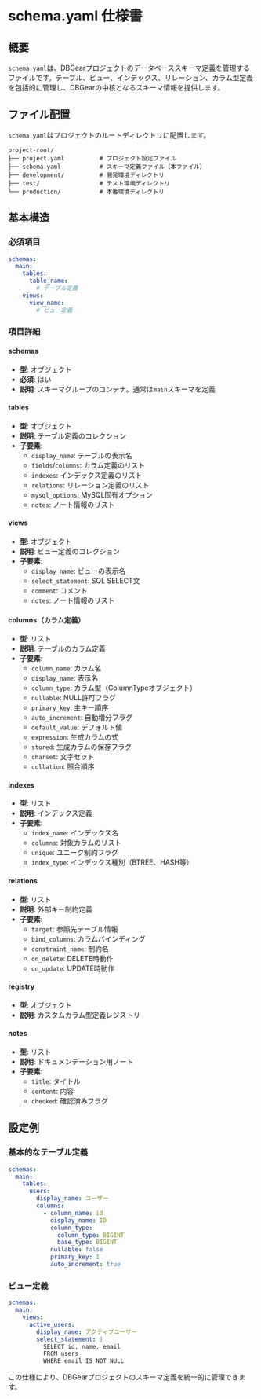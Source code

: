 # schema.yaml 仕様書

## 概要

`schema.yaml`は、DBGearプロジェクトのデータベーススキーマ定義を管理するファイルです。テーブル、ビュー、インデックス、リレーション、カラム型定義を包括的に管理し、DBGearの中核となるスキーマ情報を提供します。

## ファイル配置

`schema.yaml`はプロジェクトのルートディレクトリに配置します。

```
project-root/
├── project.yaml          # プロジェクト設定ファイル
├── schema.yaml           # スキーマ定義ファイル（本ファイル）
├── development/          # 開発環境ディレクトリ
├── test/                 # テスト環境ディレクトリ
└── production/           # 本番環境ディレクトリ
```

## 基本構造

### 必須項目

```yaml
schemas:
  main:
    tables:
      table_name:
        # テーブル定義
    views:
      view_name:
        # ビュー定義
```

### 項目詳細

#### schemas
- **型**: オブジェクト
- **必須**: はい
- **説明**: スキーマグループのコンテナ。通常は`main`スキーマを定義

#### tables
- **型**: オブジェクト
- **説明**: テーブル定義のコレクション
- **子要素**: 
  - `display_name`: テーブルの表示名
  - `fields`/`columns`: カラム定義のリスト
  - `indexes`: インデックス定義のリスト
  - `relations`: リレーション定義のリスト
  - `mysql_options`: MySQL固有オプション
  - `notes`: ノート情報のリスト

#### views
- **型**: オブジェクト
- **説明**: ビュー定義のコレクション
- **子要素**:
  - `display_name`: ビューの表示名
  - `select_statement`: SQL SELECT文
  - `comment`: コメント
  - `notes`: ノート情報のリスト

#### columns（カラム定義）
- **型**: リスト
- **説明**: テーブルのカラム定義
- **子要素**:
  - `column_name`: カラム名
  - `display_name`: 表示名
  - `column_type`: カラム型（ColumnTypeオブジェクト）
  - `nullable`: NULL許可フラグ
  - `primary_key`: 主キー順序
  - `auto_increment`: 自動増分フラグ
  - `default_value`: デフォルト値
  - `expression`: 生成カラムの式
  - `stored`: 生成カラムの保存フラグ
  - `charset`: 文字セット
  - `collation`: 照合順序

#### indexes
- **型**: リスト
- **説明**: インデックス定義
- **子要素**:
  - `index_name`: インデックス名
  - `columns`: 対象カラムのリスト
  - `unique`: ユニーク制約フラグ
  - `index_type`: インデックス種別（BTREE、HASH等）

#### relations
- **型**: リスト
- **説明**: 外部キー制約定義
- **子要素**:
  - `target`: 参照先テーブル情報
  - `bind_columns`: カラムバインディング
  - `constraint_name`: 制約名
  - `on_delete`: DELETE時動作
  - `on_update`: UPDATE時動作

#### registry
- **型**: オブジェクト
- **説明**: カスタムカラム型定義レジストリ

#### notes
- **型**: リスト
- **説明**: ドキュメンテーション用ノート
- **子要素**:
  - `title`: タイトル
  - `content`: 内容
  - `checked`: 確認済みフラグ

## 設定例

### 基本的なテーブル定義

```yaml
schemas:
  main:
    tables:
      users:
        display_name: ユーザー
        columns:
          - column_name: id
            display_name: ID
            column_type:
              column_type: BIGINT
              base_type: BIGINT
            nullable: false
            primary_key: 1
            auto_increment: true
```

### ビュー定義

```yaml
schemas:
  main:
    views:
      active_users:
        display_name: アクティブユーザー
        select_statement: |
          SELECT id, name, email
          FROM users
          WHERE email IS NOT NULL
```

この仕様により、DBGearプロジェクトのスキーマ定義を統一的に管理できます。